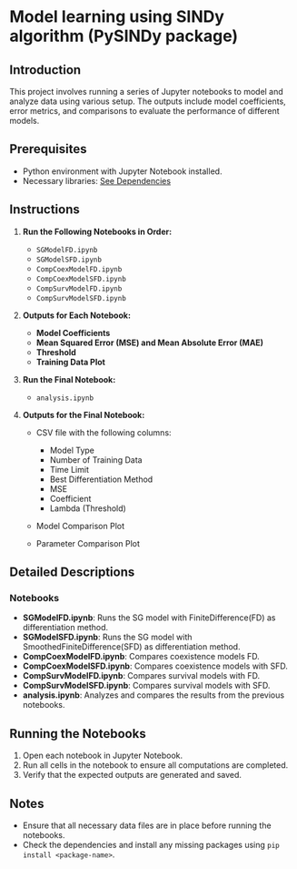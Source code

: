 # Model learning using SINDy algorithm (PySINDy package)

## Introduction

This project involves running a series of Jupyter notebooks to model and analyze data using various setup. The outputs include model coefficients, error metrics, and comparisons to evaluate the performance of different models.

## Prerequisites

- Python environment with Jupyter Notebook installed.
- Necessary libraries: [See Dependencies](https://github.com/tirtho109/MasterThesis/blob/TryPySINDy/src/PySINDy/installation.md)

## Instructions

1. **Run the Following Notebooks in Order:**

   - `SGModelFD.ipynb`
   - `SGModelSFD.ipynb`
   - `CompCoexModelFD.ipynb`
   - `CompCoexModelSFD.ipynb`
   - `CompSurvModelFD.ipynb`
   - `CompSurvModelSFD.ipynb`

2. **Outputs for Each Notebook:**

   - **Model Coefficients**
   - **Mean Squared Error (MSE) and Mean Absolute Error (MAE)**
   - **Threshold**
   - **Training Data Plot**

3. **Run the Final Notebook:**

   - `analysis.ipynb`

4. **Outputs for the Final Notebook:**

   - CSV file with the following columns:
     - Model Type
     - Number of Training Data
     - Time Limit
     - Best Differentiation Method
     - MSE
     - Coefficient
     - Lambda (Threshold)

   - Model Comparison Plot
   - Parameter Comparison Plot

## Detailed Descriptions

### Notebooks

- **SGModelFD.ipynb**: Runs the SG model with FiniteDifference(FD) as differentiation method.
- **SGModelSFD.ipynb**: Runs the SG model with SmoothedFiniteDifference(SFD) as differentiation method.
- **CompCoexModelFD.ipynb**: Compares coexistence models FD.
- **CompCoexModelSFD.ipynb**: Compares coexistence models with SFD.
- **CompSurvModelFD.ipynb**: Compares survival models with FD.
- **CompSurvModelSFD.ipynb**: Compares survival models with SFD.
- **analysis.ipynb**: Analyzes and compares the results from the previous notebooks.

## Running the Notebooks

1. Open each notebook in Jupyter Notebook.
2. Run all cells in the notebook to ensure all computations are completed.
3. Verify that the expected outputs are generated and saved.

## Notes

- Ensure that all necessary data files are in place before running the notebooks.
- Check the dependencies and install any missing packages using `pip install <package-name>`.
